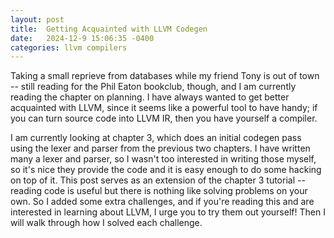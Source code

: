 ```yaml
---
layout: post
title:  Getting Acquainted with LLVM Codegen
date:   2024-12-9 15:06:35 -0400
categories: llvm compilers
---
```


Taking a small reprieve from databases while my friend Tony is out of town -- still reading for the Phil Eaton bookclub, though, and I am currently reading the chapter on planning. I have always wanted to get better acquainted with LLVM, since it seems like a powerful tool to have handy; if you can turn source code into LLVM IR, then you have yourself a compiler. 

I am currently looking at chapter 3, which does an initial codegen pass using the lexer and parser from the previous two chapters. I have written many a lexer and parser, so I wasn't too interested in writing those myself, so it's nice they provide the code and it is easy enough to do some hacking on top of it. This post serves as an extension of the chapter 3 tutorial -- reading code is useful but there is nothing like solving problems on your own. So I added some extra challenges, and if you're reading this and are interested in learning about LLVM, I urge you to try them out yourself! Then I will walk through how I solved each challenge. 